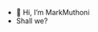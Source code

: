 - 👋 Hi, I’m MarkMuthoni
- Shall we?

<!---
MarkMuthoni/MarkMuthoni is a ✨ special ✨ repository because its `README.md` (this file) appears on your GitHub profile.
You can click the Preview link to take a look at your changes.
--->
